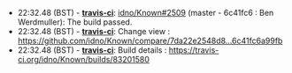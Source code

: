 * <a id="22:32.48">22:32.48 (BST)</a> - __[travis-ci](https://github.com/travis-ci)__: <a href="https://github.com/idno/Known/issues/2509">idno/Known#2509</a> (master - 6c41fc6 : Ben Werdmuller): The build passed.
* <a id="22:32.48">22:32.48 (BST)</a> - __[travis-ci](https://github.com/travis-ci)__: Change view : https://github.com/idno/Known/compare/7da22e2548d8...6c41fc6a99fb
* <a id="22:32.48">22:32.48 (BST)</a> - __[travis-ci](https://github.com/travis-ci)__: Build details : https://travis-ci.org/idno/Known/builds/83201580
